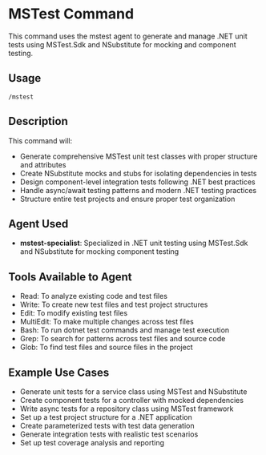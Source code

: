 # MSTest Command

This command uses the mstest agent to generate and manage .NET unit tests using MSTest.Sdk and NSubstitute for mocking and component testing.

## Usage

```
/mstest
```

## Description

This command will:
- Generate comprehensive MSTest unit test classes with proper structure and attributes
- Create NSubstitute mocks and stubs for isolating dependencies in tests
- Design component-level integration tests following .NET best practices
- Handle async/await testing patterns and modern .NET testing practices
- Structure entire test projects and ensure proper test organization

## Agent Used

- **mstest-specialist**: Specialized in .NET unit testing using MSTest.Sdk and NSubstitute for mocking component testing

## Tools Available to Agent

- Read: To analyze existing code and test files
- Write: To create new test files and test project structures
- Edit: To modify existing test files
- MultiEdit: To make multiple changes across test files
- Bash: To run dotnet test commands and manage test execution
- Grep: To search for patterns across test files and source code
- Glob: To find test files and source files in the project

## Example Use Cases

- Generate unit tests for a service class using MSTest and NSubstitute
- Create component tests for a controller with mocked dependencies
- Write async tests for a repository class using MSTest framework
- Set up a test project structure for a .NET application
- Create parameterized tests with test data generation
- Generate integration tests with realistic test scenarios
- Set up test coverage analysis and reporting